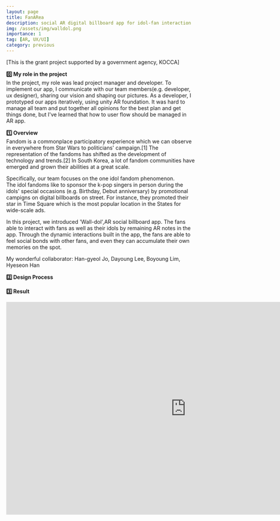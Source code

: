 ```yaml
---
layout: page
title: FanARea
description: social AR digital billboard app for idol-fan interaction
img: /assets/img/walldol.png
importance: 1
tag: [AR, UX/UI]
category: previous
---
```


[This is the grant project supported by a government agency, KOCCA]

<strong>0️⃣ My role in the project</strong><br>
In the project, my role was lead project manager and developer. To implement our app, I communicate with our team members(e.g. developer, ux designer), sharing our vision and shaping our pictures. As a developer, I prototyped our apps iteratively, using unity AR foundation. It was hard to manage all team and put together all opinions for the best plan and get things done, but I've learned that how to user flow should be managed in AR app.

<strong>1️⃣ Overview</strong><br>
Fandom is a commonplace participatory experience which we can observe in everywhere from Star Wars to politicians' campaign.[1] The representation of the fandoms has shifted as the development of technology and trends.[2] In South Korea, a lot of fandom communities have emerged and grown their abilities at a great scale.

Specifically, our team focuses on the one idol fandom phenomenon.<br>
The idol fandoms like to sponsor the k-pop singers in person during the idols' special occasions (e.g. Birthday, Debut anniversary) by promotional campigns on digital billboards on street. For instance, they promoted their star in Time Square which is the most popular location in the States for wide-scale ads.

In this project, we introduced 'Wall-dol',AR social billboard app. The fans able to interact with fans as well as their idols by remaining AR notes in the app. Through the dynamic interactions built in the app, the fans are able to feel social bonds with other fans, and even they can accumulate their own memories on the spot.

My wonderful collaborator:
Han-gyeol Jo,
Dayoung Lee,
Boyoung Lim,
Hyeseon Han

<strong>2️⃣ Design Process</strong><br>

<strong>3️⃣ Result</strong><br>

<iframe src="https://docs.google.com/presentation/d/e/2PACX-1vTNkniltcweWKwlIPz5bMNdIdgnO-BJIhwxbKNdyGFNjiMm_Aw6IejcG58uMTyWKlJlZt5TcInHQuYo/embed?start=false&loop=true&delayms=3000" frameborder="0" width="960" height="569" allowfullscreen="true" mozallowfullscreen="true" webkitallowfullscreen="true"></iframe>
